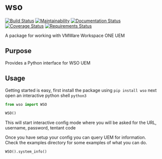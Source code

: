 # wso

[![Build Status](https://travis-ci.org/rorymurdock/WSO-UEM-Py.svg?branch=master)](https://travis-ci.org/rorymurdock/WSO-UEM-Py)
[![Maintainability](https://api.codeclimate.com/v1/badges/3be7fc89238b38fc0031/maintainability)](https://codeclimate.com/github/rorymurdock/WSO-UEM-Py/maintainability)
[![Documentation Status](https://readthedocs.org/projects/wso-uem-py/badge/?version=latest)](https://wso-uem-py.readthedocs.io/en/latest/?badge=latest)
[![Coverage Status](https://coveralls.io/repos/github/rorymurdock/WSO-UEM-Py/badge.svg?branch=master)](https://coveralls.io/github/rorymurdock/WSO-UEM-Py?branch=master)
[![Requirements Status](https://requires.io/github/rorymurdock/WSO-UEM-Py/requirements.svg?branch=master)](https://requires.io/github/rorymurdock/WSO-UEM-Py/requirements/?branch=master)

A package for working with VMWare Workspace ONE UEM

## Purpose

Provides a Python interface for WSO UEM

## Usage

Getting started is easy, first install the package using `pip install wso` next open an interactive python shell `python3`

```python
from wso import WSO
```

```python
WSO()
```

This will start interactive config mode where you will be asked for the URL, username, password, tentant code

Once you have setup your config you can query UEM for information. Check the examples directory for some examples of what you can do.

```python
WSO().system_info()
```
